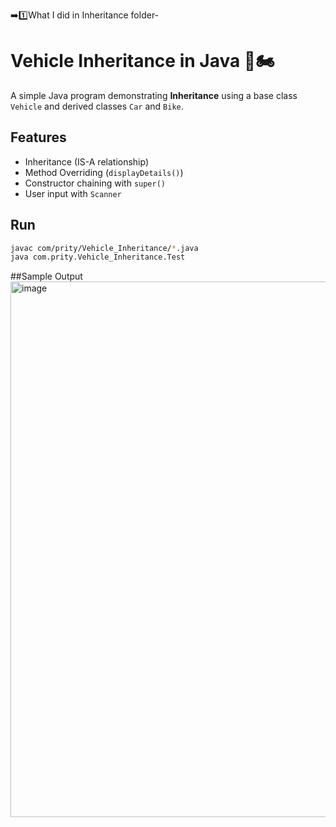 ➡️1️⃣What I did in Inheritance folder-
# Vehicle Inheritance in Java 🚗🏍️

A simple Java program demonstrating **Inheritance** using a base class `Vehicle` and derived classes `Car` and `Bike`.

## Features
- Inheritance (IS-A relationship)  
- Method Overriding (`displayDetails()`)  
- Constructor chaining with `super()`  
- User input with `Scanner`

## Run
```bash
javac com/prity/Vehicle_Inheritance/*.java
java com.prity.Vehicle_Inheritance.Test
````
##Sample Output
<img width="1343" height="857" alt="image" src="https://github.com/user-attachments/assets/07ee42ad-0d57-44bf-8d19-1798570ee37d" />

